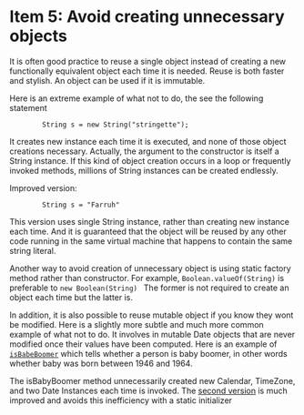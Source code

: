 # Item 5: Avoid creating unnecessary objects

It is often good practice to reuse a single object instead of creating a new functionally equivalent object each time it is needed.
Reuse is both faster and stylish. An object can be used if it is immutable.

Here is an extreme example of what not to do, the see the following statement

            String s = new String("stringette");
            
It creates new instance each time it is executed, and none of those object creations necessary. Actually, the argument to the constructor is itself a String instance.
If this kind of object creation occurs in a loop or frequently invoked methods, millions of String instances can be created endlessly.

Improved version:

            String s = "Farruh"
            
This version uses single String instance, rather than creating new instance each time. And it is guaranteed that the object will be reused by
any other code running in the same virtual machine that happens to contain the same string literal.

Another way to avoid creation of unnecessary object  is using static factory method rather than constructor. For example,
`Boolean.valueOf(String)` is preferable to `new Boolean(String) `  The former is not required to create an object each time but the latter is.


In addition, it is also possible to reuse mutable object if you know they wont be modified. Here is a slightly more subtle
and much more common example of what not to do. It involves in mutable Date objects that are never modified once their values have been computed.
Here is an example of [`isBabeBoomer`](https://github.com/farruhx/java-best-practices/tree/master/src/item5/babeboomer) which tells whether a person is baby boomer, 
in other words whether baby was born between 1946 and 1964.

The isBabyBoomer method unnecessarily created new Calendar, TimeZone, and two Date Instances each time is invoked. The [second version](https://github.com/farruhx/java-best-practices/tree/master/src/item5/babeboomer/ImprovedPerson) is much improved and avoids this inefficiency with a static initializer








